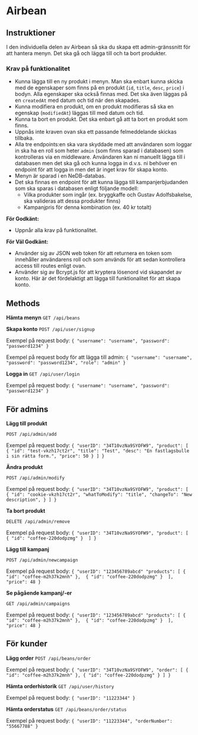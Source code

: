 # Airbean 

## Instruktioner

I den individuella delen av Airbean så ska du skapa ett admin-gränssnitt för att hantera menyn. Det ska gå och lägga till och ta bort
produkter.

### Krav på funktionalitet
* Kunna lägga till en ny produkt i menyn. Man ska enbart kunna skicka med de egenskaper som finns på en produkt (`id`, `title`, `desc`, `price`) i bodyn. Alla egenskaper ska också finnas med. Det ska även läggas på en `createdAt` med datum och tid när den skapades.
* Kunna modifiera en produkt, om en produkt modifieras så ska en egenskap (`modifiedAt`) läggas till med datum och tid.
* Kunna ta bort en produkt. Det ska enbart gå att ta bort en produkt som finns.
* Uppnås inte kraven ovan ska ett passande felmeddelande skickas tillbaka.
* Alla tre endpoints:en ska vara skyddade med att användaren som loggar in ska ha en roll som heter `admin` (som finns sparad i databasen) som kontrolleras via en middleware. Användaren kan ni manuellt lägga till i databasen men det ska gå och kunna logga in d.v.s. ni behöver en endpoint för att logga in men det är inget krav för skapa konto.
* Menyn är sparad i en NeDB-databas.
* Det ska finnas en endpoint för att kunna lägga till kampanjerbjudanden som ska sparas i databasen enligt följande modell:
  - Vilka produkter som ingår (ex. bryggkaffe och Gustav Adolfsbakelse, ska valideras att dessa produkter finns)
  - Kampanjpris för denna kombination (ex. 40 kr totalt)
 
**För Godkänt:**
* Uppnår alla krav på funktionalitet.

**För Väl Godkänt:**
* Använder sig av JSON web token för att returnera en token som innehåller användarens roll och som används för att sedan kontrollera access till routes enligt ovan.
* Använder sig av Bcrypt.js för att kryptera lösenord vid skapandet av konto. Här är det fördelaktigt att lägga till funktionalitet för att skapa konto.

## Methods

**Hämta menyn**
` GET /api/beans `

**Skapa konto**
` POST /api/user/signup `

Exempel på request body:
`{
	"username": "username",
	"password": "password1234"
}`

Exempel på request body för att lägga till admin:
`{
	"username": "username",
	"password": "password1234",
	"role": "admin"
}`

**Logga in**
` GET /api/user/login `

Exempel på request body:
`{
	"username": "username",
	"password": "password1234"
}`

## För admins

**Lägg till produkt**

` POST /api/admin/add `

Exempel på request body:
`{
	"userID": "34T10vzNa9SYOFW9",
	"product": [
	         {
		    "id": "test-vkzh17ct2r",
		    "title": "Test",
		    "desc": "En fastlagsbulle i sin rätta form.",
		    "price": 50
	          }
	  ]
}`

**Ändra produkt**

` POST /api/admin/modify `

Exempel på request body:
`{
	"userID": "34T10vzNa9SYOFW9",
	"product": [
	         {
		    "id": "cookie-vkzh17ct2r",
		    "whatToModify": "title",
		    "changeTo": "New description",
	          }
	  ]
}`

**Ta bort produkt**

` DELETE /api/admin/remove `

Exempel på request body:
`{
	"userID": "34T10vzNa9SYOFW9",
	"product": [
            { "id": "coffee-220dodpzmg" } 
	  ]
}`


**Lägg till kampanj**

` POST /api/admin/newcampaign `

Exempel på request body:
`{
        "userID": "123456789abcd"
	"products": [
	    { "id": "coffee-m2h37k2mnh" }, 
            { "id": "coffee-220dodpzmg" } 
	 ],
	"price": 48
}`

**Se pågående kampanj/-er**

` GET /api/admin/campaigns `

Exempel på request body:
`{
        "userID": "123456789abcd"
	"products": [
	    { "id": "coffee-m2h37k2mnh" }, 
            { "id": "coffee-220dodpzmg" } 
	 ],
	"price": 48
}`


## För kunder

**Lägg order**
` POST /api/beans/order `

Exempel på request body:
`{
	"userID": "34T10vzNa9SYOFW9",
	"order": [
		{
			"id": "coffee-m2h37k2mnh"
		},
		{
			"id": "coffee-220dodpzmg"
		}
	]
}`

**Hämta orderhistorik**
` GET /api/user/history `

Exempel på request body:
`{
	"userID": "11223344"
}`

**Hämta orderstatus**
` GET /api/beans/order/status `

Exempel på request body:
`{
	"userID": "11223344",
	"orderNumber": "55667788"
}`
